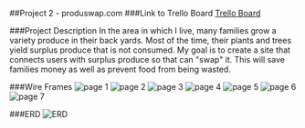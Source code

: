 ##Project 2 - produswap.com 
###Link to Trello Board 
[Trello Board](https://trello.com/b/q73Ggbtf/project-2-produswap-com)

###Project Description 
In the area in which I live, many families grow a variety produce in their back yards.  Most of the time, their plants and trees yield surplus produce that is not consumed.  My goal is to create a site that connects users with surplus produce so that can "swap" it.  This will save families money as well as prevent food from being wasted.  

###Wire Frames 
![page 1]( Slide1.png "Page 1")
![page 2]( Slide2.png "Page 2")
![page 3]( Slide3.png "Page 3")
![page 4]( Slide4.png "Page 4")
![page 5]( Slide5.png "Page 5")
![page 6]( Slide6.png "Page 6")
![page 7]( Slide7.png "Page 7")

###ERD
![ERD]( erd.JPG "ERD")
